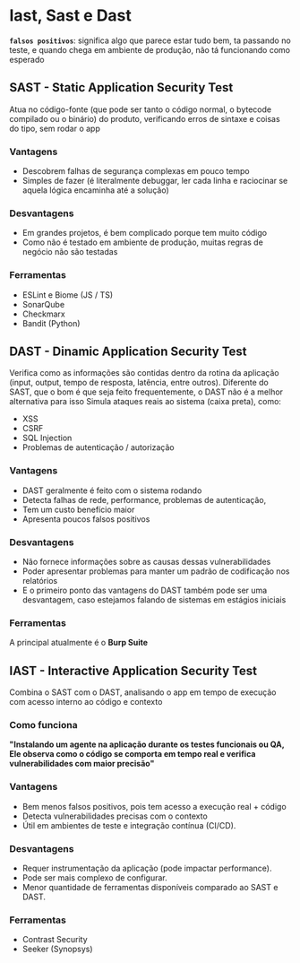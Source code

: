 # Iast, Sast e Dast

**`falsos positivos`**: significa algo que parece estar tudo bem, ta passando no teste, e quando chega em ambiente de produção, não tá funcionando como esperado

## SAST - Static Application Security Test

Atua no código-fonte (que pode ser tanto o código normal, o bytecode compilado ou o binário) do produto, verificando erros de sintaxe e coisas do tipo, sem rodar o app

### Vantagens

- Descobrem falhas de segurança complexas em pouco tempo
- Simples de fazer (é literalmente debuggar, ler cada linha e raciocinar se aquela lógica encaminha até a solução)

### Desvantagens

- Em grandes projetos, é bem complicado porque tem muito código
- Como não é testado em ambiente de produção, muitas regras de negócio não são testadas

### Ferramentas

- ESLint e Biome (JS / TS)
- SonarQube
- Checkmarx
- Bandit (Python)

## DAST - Dinamic Application Security Test

Verifica como as informações são contidas dentro da rotina da aplicação (input, output, tempo de resposta, latência, entre outros).
Diferente do SAST, que o bom é que seja feito frequentemente, o DAST não é a melhor alternativa para isso
Simula ataques reais ao sistema (caixa preta), como:
 - XSS
 - CSRF
 - SQL Injection
 - Problemas de autenticação / autorização

### Vantagens

- DAST geralmente é feito com o sistema rodando
- Detecta falhas de rede, performance, problemas de autenticação, 
- Tem um custo benefício maior 
- Apresenta poucos falsos positivos

### Desvantagens

- Não fornece informações sobre as causas dessas vulnerabilidades
- Poder apresentar problemas para manter um padrão de codificação nos relatórios
- E o primeiro ponto das vantagens do DAST também pode ser uma desvantagem, caso estejamos falando de sistemas em estágios iniciais 

### Ferramentas 

A principal atualmente é o **Burp Suite**

## IAST - Interactive Application Security Test

Combina o SAST com o DAST, analisando o app em tempo de execução com acesso interno ao código e contexto

### Como funciona

**"Instalando um agente na aplicação durante os testes funcionais ou QA, Ele observa como o código se comporta em tempo real e verifica vulnerabilidades com maior precisão"**

### Vantagens 

- Bem menos falsos positivos, pois tem acesso a execução real + código
- Detecta vulnerabilidades precisas com o contexto
- Útil em ambientes de teste e integração contínua (CI/CD).

### Desvantagens

- Requer instrumentação da aplicação (pode impactar performance).
- Pode ser mais complexo de configurar.
- Menor quantidade de ferramentas disponíveis comparado ao SAST e DAST.

### Ferramentas

- Contrast Security
- Seeker (Synopsys)
